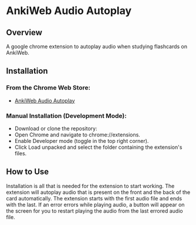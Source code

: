 # AnkiWeb Audio Autoplay

## Overview

A google chrome extension to autoplay audio when studying flashcards on AnkiWeb.

## Installation

### From the Chrome Web Store:

- [AnkiWeb Audio Autoplay](https://chromewebstore.google.com/detail/anki-web-audio-auto-play/pcigchmlkhjdjldklninipfipnejjkdo?authuser=0&hl=en)

### Manual Installation (Development Mode):

- Download or clone the repository:
- Open Chrome and navigate to chrome://extensions.
- Enable Developer mode (toggle in the top right corner).
- Click Load unpacked and select the folder containing the extension's files.

## How to Use

Installation is all that is needed for the extension to start working. The extension will autoplay audio that is present on the front and the back of the card automatically.
The extension starts with the first audio file and ends with the last. If an error errors while playing audio, a button will appear on the screen for you to restart playing the audio from the last errored audio file.
